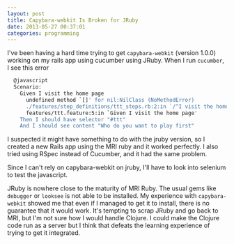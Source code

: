 ```yaml
---
layout: post
title: Capybara-webkit Is Broken for JRuby
date: 2013-05-27 00:37:01
categories: programming
---
```

I've been having a hard time trying to get `capybara-webkit` (version 1.0.0)
working on my rails app using cucumber using JRuby.  When I run `cucumber`, I
see this error

```bash
  @javascript
  Scenario:
    Given I visit the home page
      undefined method `[]' for nil:NilClass (NoMethodError)
      ./features/step_definitions/ttt_steps.rb:2:in `/^I visit the home page$/'
      features/ttt.feature:5:in `Given I visit the home page'
    Then I should have selector "#ttt"
    And I should see content "Who do you want to play first"
```

I suspected it might have something to do with the jruby version, so I created
a new Rails app using the MRI ruby and it worked perfectly.  I also tried using
RSpec instead of Cucumber, and it had the same problem.

Since I can't rely on capybara-webkit on jruby, I'll have to look into selenium
to test the javascript.

JRuby is nowhere close to the maturity of MRI Ruby.  The usual gems like
`debugger` or `looksee` is not able to be installed.  My experience with
`capybara-webkit` showed me that even if I managed to get it to install, there
is no guarantee that it would work.  It's tempting to scrap JRuby and go back
to MRI, but I'm not sure how I would handle Clojure.  I could make the Clojure
code run as a server but I think that defeats the learning experience of trying
to get it integrated.
